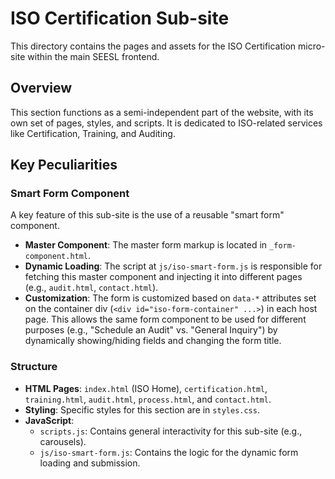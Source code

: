 # ISO Certification Sub-site

This directory contains the pages and assets for the ISO Certification micro-site within the main SEESL frontend.

## Overview

This section functions as a semi-independent part of the website, with its own set of pages, styles, and scripts. It is dedicated to ISO-related services like Certification, Training, and Auditing.

## Key Peculiarities

### Smart Form Component

A key feature of this sub-site is the use of a reusable "smart form" component.

- **Master Component**: The master form markup is located in `_form-component.html`.
- **Dynamic Loading**: The script at `js/iso-smart-form.js` is responsible for fetching this master component and injecting it into different pages (e.g., `audit.html`, `contact.html`).
- **Customization**: The form is customized based on `data-*` attributes set on the container div (`<div id="iso-form-container" ...>`) in each host page. This allows the same form component to be used for different purposes (e.g., "Schedule an Audit" vs. "General Inquiry") by dynamically showing/hiding fields and changing the form title.

### Structure

- **HTML Pages**: `index.html` (ISO Home), `certification.html`, `training.html`, `audit.html`, `process.html`, and `contact.html`.
- **Styling**: Specific styles for this section are in `styles.css`.
- **JavaScript**:
    - `scripts.js`: Contains general interactivity for this sub-site (e.g., carousels).
    - `js/iso-smart-form.js`: Contains the logic for the dynamic form loading and submission.
